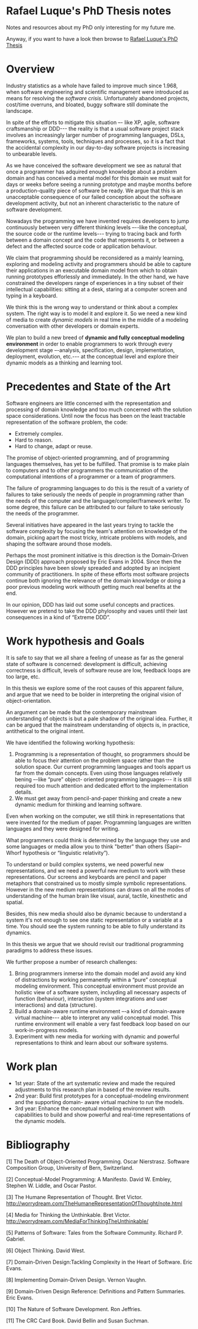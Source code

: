 # Rafael Luque's PhD Thesis notes

Notes and resources about my PhD only interesting for my future me.

Anyway, if you want to have a look then browse to [Rafael Luque's PhD Thesis](https://luque.github.io/phd-notes/)


# Overview

Industry statistics as a whole have failed to improve much since 1.968, when software
engineering and scientific management were introduced as means for resolving the
*software crisis*. Unfortunately abandoned projects, cost/time overruns, and bloated,
buggy software still dominate the landscape.

In spite of the efforts to mitigate this situation –- like XP, agile, software craftsmanship or
DDD--- the reality is that a usual software project stack involves an increasingly larger
number of programming languages, DSLs, frameworks, systems, tools, techniques and
processes, so it is a fact that the accidental complexity in our day-to-day software
projects is increasing to unbearable levels.

As we have conceived the software development we see as natural that once a
programmer has adquired enough knowledge about a problem domain and has conceived
a mental model for this domain we must wait for days or weeks before seeing a running
prototype and maybe months before a production-quality piece of software be ready.
We argue that this is an unacceptable consequence of our failed conception about the
software development activity, but not an inherent characteristic to the nature of software
development.

Nowadays the programming we have invented requires developers to jump continuously
between very different thinking levels –--like the conceptual, the source code or the
runtime levels--- trying to tracing back and forth between a domain concept and the code
that represents it, or between a defect and the affected source code or application
behaviour.

We claim that programming should be reconsidered as a mainly learning, exploring and
modeling activity and programmers should be able to capture their applications in an
executable domain model from which to obtain running prototypes efforlessly and immediately.
In the other hand, we have constrained the developers range of experiences in a tiny
subset of their intellectual capabilities: sitting at a desk, staring at a computer screen and
typing in a keyboard.

We think this is the wrong way to understand or think about a complex system. The right
way is to model it and explore it. So we need a new kind of media to create *dynamic
models* in real time in the middle of a modeling conversation with other developers or
domain experts.

We plan to build a new breed of **dynamic and fully conceptual modeling environment** in
order to enable programmers to work through every development stage –-analysis,
specification, design, implementation, deployment, evolution, etc.--- at the conceptual
level and explore their dynamic models as a thinking and learning tool.

# Precedentes and State of the Art

Software engineers are little concerned with the representation and processing of domain
knowledge and too much concerned with the solution space considerations.
Until now the focus has been on the least tractable representation of the software
problem, the code:
  * Extremely complex.
  * Hard to reason.
  * Hard to change, adapt or reuse.

The promise of object-oriented programming, and of programming languages themselves,
has yet to be fulfilled. That promise is to make plain to computers and to other
programmers the communication of the computational intentions of a programmer or a
team of programmers.

The failure of programming languages to do this is the result of a variety of failures to
take seriously the needs of people in programming rather than the needs of the computer
and the language/compiler/framework writer. To some degree, this failure can be
attributed to our failure to take seriously the needs of the programmer.

Several initiatives have appeared in the last years trying to tackle the software
complexity by focusing the team's attention on knowledge of the domain, picking apart
the most tricky, intricate problems with models, and shaping the software around those
models.

Perhaps the most prominent initiative is this direction is the Domain-Driven Design (DDD)
approach proposed by Eric Evans in 2004. Since then the DDD principles have been
slowly spreaded and adopted by an incipient community of practitioners. In spite of these
efforts most software projects continue both ignoring the relevance of the domain
knowledge or doing a poor previous modeling work withouth getting much real benefits at
the end.

In our opinion, DDD has laid out some useful concepts and practices. However we pretend
to take the DDD phylosophy and vaues until their last consequences in a kind of “Extreme
DDD”.

# Work hypothesis and Goals

It is safe to say that we all share a feeling of unease as far as the general state of
software is concerned: development is difficult, achieving correctness is difficult, levels of
software reuse are low, feedback loops are too large, etc.

In this thesis we explore some of the root causes of this apparent failure, and argue that
we need to be bolder in interpreting the original vision of object-orientation.

An argument can be made that the contemporary mainstream understanding of objects
is but a pale shadow of the original idea. Further, it can be argued that the mainstream
understanding of objects is, in practice, antithetical to the original intent.

We have identified the following working hypothesis:

  1. Programming is a representation of thought, so programmers should be able to
focus their attention on the problem space rather than the solution space.
Our current programming languages and tools appart us far from the domain
concepts. Even using those languages relatively bening –-like “pure” object-
oriented programming languages--- it is still required too much attention and
dedicated effort to the implementation details.
  2. We must get away from pencil-and-paper thinking and create a new dynamic
  medium for thinking and learning software.

Even when working on the computer, we still think in representations that were
invented for the medium of paper. Programming languages are written languages
and they were designed for writing.

What programmers could think is determined by the language they use and some
languages or media allow you to think "better" than others (Sapir–Whorf hypothesis
or “linguistic relativity”).

To understand or build complex systems, we need powerful new representations,
and we need a powerful new medium to work with these representations.
Our screens and keyboards are pencil and paper metaphors that constrained us to
mostly simple symbolic representations. However in the new medium
representations can draws on all the modes of understanding of the human brain
like visual, aural, tactile, kinesthetic and spatial.

Besides, this new media should also be dynamic because to understand a system
it's not enough to see one static representation or a variable at a time. You should
see the system running to be able to fully understand its dynamics.

In this thesis we argue that we should revisit our traditional programming paradigms to
address these issues.

We further propose a number of research challenges:

  1. Bring programmers inmerse into the domain model and avoid any kind of
distractions by working permanently within a “pure” conceptual modeling
environment. This conceptual environment must provide an holistic view of a
software system, incluyding all necessary aspects of function (behaviour),
interaction (system integrations and user interactions) and data (structure).
  2. Build a domain-aware runtime environment –-a kind of domain-aware virtual
machine--- able to interpret any valid conceptual model. This runtime environment
will enable a very fast feedback loop based on our work-in-progress models.
  3. Experiment with new media for working with dynamic and powerful
representations to think and learn about our software systems.

# Work plan

* 1st year: State of the art systematic review and made the required adjustments to this research
plan in based of the review results.
* 2nd year: Build first prototypes for a conceptual-modeling environment and the supporting domain-
aware virtual machine to run the models.
* 3rd year: Enhance the conceptual modeling environment with capabilities to build and show
powerful and real-time representations of the dynamic models.

# Bibliography

[1] The Death of Object-Oriented Programming. Oscar Nierstrasz. Software Composition
Group, University of Bern, Switzerland.

[2] Conceptual-Model Programming: A Manifesto. David W. Embley, Stephen W. Liddle,
and Oscar Pastor.

[3] The Humane Representation of Thought. Bret Victor. http://worrydream.com/TheHumaneRepresentationOfThought/note.html

[4] Media for Thinking the Unthinkable. Bret Victor. http://worrydream.com/MediaForThinkingTheUnthinkable/

[5] Patterns of Software: Tales from the Software Community. Richard P. Gabriel.

[6] Object Thinking. David West.

[7] Domain-Driven Design:Tackling Complexity in the Heart of Software. Eric Evans.

[8] Implementing Domain-Driven Design. Vernon Vaughn.

[9] Domain-Driven Design Reference: Definitions and Pattern Summaries. Eric Evans.

[10] The Nature of Software Development. Ron Jeffries.

[11] The CRC Card Book. David Bellin and Susan Suchman.
